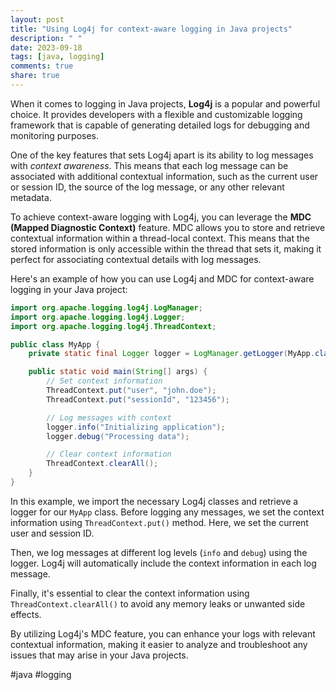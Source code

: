 ```yaml
---
layout: post
title: "Using Log4j for context-aware logging in Java projects"
description: " "
date: 2023-09-18
tags: [java, logging]
comments: true
share: true
---
```


When it comes to logging in Java projects, **Log4j** is a popular and powerful choice. It provides developers with a flexible and customizable logging framework that is capable of generating detailed logs for debugging and monitoring purposes.

One of the key features that sets Log4j apart is its ability to log messages with *context awareness*. This means that each log message can be associated with additional contextual information, such as the current user or session ID, the source of the log message, or any other relevant metadata.

To achieve context-aware logging with Log4j, you can leverage the **MDC (Mapped Diagnostic Context)** feature. MDC allows you to store and retrieve contextual information within a thread-local context. This means that the stored information is only accessible within the thread that sets it, making it perfect for associating contextual details with log messages.

Here's an example of how you can use Log4j and MDC for context-aware logging in your Java project:

```java
import org.apache.logging.log4j.LogManager;
import org.apache.logging.log4j.Logger;
import org.apache.logging.log4j.ThreadContext;

public class MyApp {
    private static final Logger logger = LogManager.getLogger(MyApp.class);

    public static void main(String[] args) {
        // Set context information
        ThreadContext.put("user", "john.doe");
        ThreadContext.put("sessionId", "123456");

        // Log messages with context
        logger.info("Initializing application");
        logger.debug("Processing data");

        // Clear context information
        ThreadContext.clearAll();
    }
}
```

In this example, we import the necessary Log4j classes and retrieve a logger for our `MyApp` class. Before logging any messages, we set the context information using `ThreadContext.put()` method. Here, we set the current user and session ID.

Then, we log messages at different log levels (`info` and `debug`) using the logger. Log4j will automatically include the context information in each log message.

Finally, it's essential to clear the context information using `ThreadContext.clearAll()` to avoid any memory leaks or unwanted side effects.

By utilizing Log4j's MDC feature, you can enhance your logs with relevant contextual information, making it easier to analyze and troubleshoot any issues that may arise in your Java projects.

#java #logging